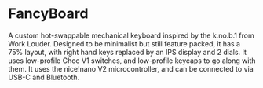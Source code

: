 # FancyBoard

A custom hot-swappable mechanical keyboard inspired by the k.no.b.1 from Work Louder. Designed to be minimalist but still feature packed, it has a 75% layout, with right hand keys replaced by an IPS display and 2 dials. It uses low-profile Choc V1 switches, and low-profile keycaps to go along with them. It uses the nice!nano V2 microcontroller, and can be connected to via USB-C and Bluetooth.